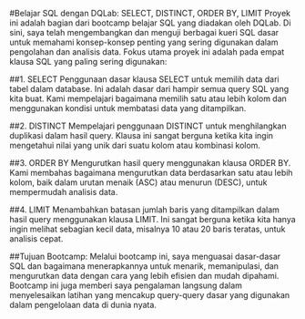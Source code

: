 #Belajar SQL dengan DQLab: SELECT, DISTINCT, ORDER BY, LIMIT
Proyek ini adalah bagian dari bootcamp belajar SQL yang diadakan oleh DQLab. Di sini, saya telah mengembangkan dan menguji berbagai kueri SQL dasar untuk memahami konsep-konsep penting yang sering digunakan dalam pengolahan dan analisis data. Fokus utama proyek ini adalah pada empat klausa SQL yang paling sering digunakan:

##1. SELECT
Penggunaan dasar klausa SELECT untuk memilih data dari tabel dalam database. Ini adalah dasar dari hampir semua query SQL yang kita buat. Kami mempelajari bagaimana memilih satu atau lebih kolom dan menggunakan kondisi untuk membatasi data yang ditampilkan.

##2. DISTINCT
Mempelajari penggunaan DISTINCT untuk menghilangkan duplikasi dalam hasil query. Klausa ini sangat berguna ketika kita ingin mengetahui nilai yang unik dari suatu kolom atau kombinasi kolom.

##3. ORDER BY
Mengurutkan hasil query menggunakan klausa ORDER BY. Kami membahas bagaimana mengurutkan data berdasarkan satu atau lebih kolom, baik dalam urutan menaik (ASC) atau menurun (DESC), untuk mempermudah analisis data.

##4. LIMIT
Menambahkan batasan jumlah baris yang ditampilkan dalam hasil query menggunakan klausa LIMIT. Ini sangat berguna ketika kita hanya ingin melihat sebagian kecil data, misalnya 10 atau 20 baris teratas, untuk analisis cepat.

##Tujuan Bootcamp:
Melalui bootcamp ini, saya menguasai dasar-dasar SQL dan bagaimana menerapkannya untuk menarik, memanipulasi, dan mengurutkan data dengan cara yang lebih efisien dan mudah dipahami. Bootcamp ini juga memberi saya pengalaman langsung dalam menyelesaikan latihan yang mencakup query-query dasar yang digunakan dalam pengelolaan data di dunia nyata.
